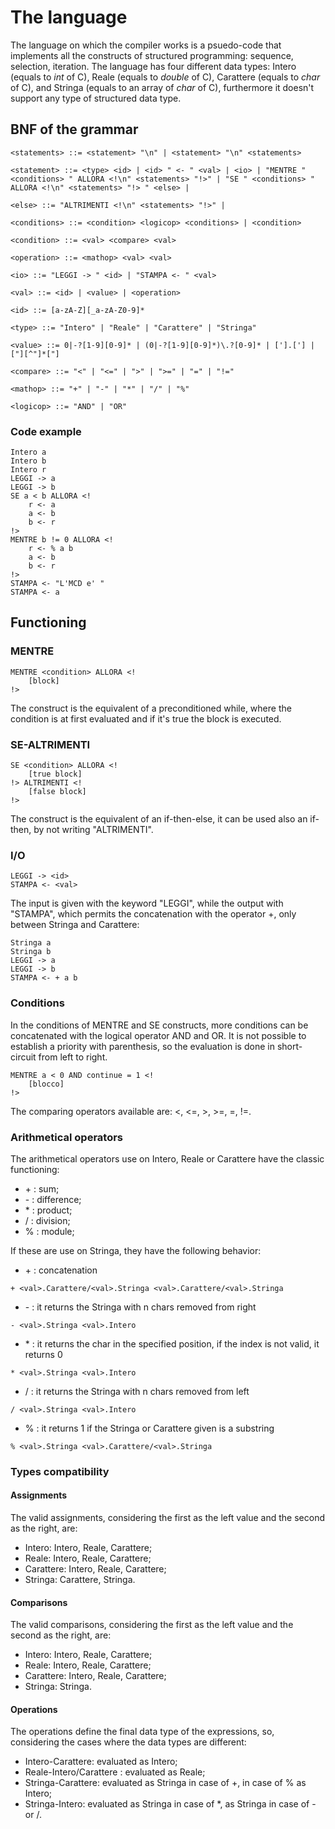 # The language
The language on which the compiler works is a psuedo-code that implements all the constructs of structured programming: sequence, selection, iteration. The language has four different data types: Intero (equals to *int* of C), Reale (equals to *double* of C), Carattere (equals to *char* of C), and Stringa (equals to an array of *char* of C), furthermore it doesn't support any type of structured data type.

## BNF of the grammar
```
<statements> ::= <statement> "\n" | <statement> "\n" <statements>

<statement> ::= <type> <id> | <id> " <- " <val> | <io> | "MENTRE " <conditions> " ALLORA <!\n" <statements> "!>" | "SE " <conditions> " ALLORA <!\n" <statements> "!> " <else> |

<else> ::= "ALTRIMENTI <!\n" <statements> "!>" |

<conditions> ::= <condition> <logicop> <conditions> | <condition>

<condition> ::= <val> <compare> <val>

<operation> ::= <mathop> <val> <val>

<io> ::= "LEGGI -> " <id> | "STAMPA <- " <val>

<val> ::= <id> | <value> | <operation>

<id> ::= [a-zA-Z][_a-zA-Z0-9]*

<type> ::= "Intero" | "Reale" | "Carattere" | "Stringa"

<value> ::= 0|-?[1-9][0-9]* | (0|-?[1-9][0-9]*)\.?[0-9]* | ['].['] | ["][^"]*["] 

<compare> ::= "<" | "<=" | ">" | ">=" | "=" | "!="

<mathop> ::= "+" | "-" | "*" | "/" | "%"

<logicop> ::= "AND" | "OR"
```

### Code example
```
Intero a
Intero b
Intero r
LEGGI -> a
LEGGI -> b
SE a < b ALLORA <!
	r <- a
	a <- b
	b <- r
!>
MENTRE b != 0 ALLORA <!
	r <- % a b
	a <- b
	b <- r
!>
STAMPA <- "L'MCD e' "
STAMPA <- a
```

## Functioning

### MENTRE
```
MENTRE <condition> ALLORA <!
	[block]
!>
```
The construct is the equivalent of a preconditioned while, where the condition is at first evaluated and if it's true the block is executed.

### SE-ALTRIMENTI
```
SE <condition> ALLORA <!
	[true block]
!> ALTRIMENTI <!
	[false block]
!>
```
The construct is the equivalent of an if-then-else, it can be used also an if-then, by not writing "ALTRIMENTI".

### I/O
```
LEGGI -> <id>
STAMPA <- <val>
```
The input is given with the keyword "LEGGI", while the output with "STAMPA", which permits the concatenation with the operator +, only between Stringa and Carattere:
```
Stringa a
Stringa b
LEGGI -> a
LEGGI -> b
STAMPA <- + a b
```

### Conditions
In the conditions of MENTRE and SE constructs, more conditions can be concatenated with the logical operator AND and OR. It is not possible to establish a priority with parenthesis, so the evaluation is done in short-circuit from left to right.
```
MENTRE a < 0 AND continue = 1 <!
	[blocco]
!>
```
The comparing operators available are: <, <=, >, >=, =, !=.

### Arithmetical operators
The arithmetical operators use on Intero, Reale or Carattere have the classic functioning:
- \+ : sum;
- \- : difference;
- \* : product;
- / : division;
- % : module;

If these are use on Stringa, they have the following behavior:
- \+ : concatenation
```
+ <val>.Carattere/<val>.Stringa <val>.Carattere/<val>.Stringa
```
- \- : it returns the Stringa with n chars removed from right
```
- <val>.Stringa <val>.Intero
```
- \* : it returns the char in the specified position, if the index is not valid, it returns 0
```
* <val>.Stringa <val>.Intero
```
- / : it returns the Stringa with n chars removed from left
```
/ <val>.Stringa <val>.Intero
```
- % : it returns 1 if the Stringa or Carattere given is a substring
```
% <val>.Stringa <val>.Carattere/<val>.Stringa
```

### Types compatibility

#### Assignments
The valid assignments, considering the first as the left value and the second as the right, are:
- Intero: Intero, Reale, Carattere;
- Reale: Intero, Reale, Carattere;
- Carattere: Intero, Reale, Carattere;
- Stringa: Carattere, Stringa.

#### Comparisons
The valid comparisons, considering the first as the left value and the second as the right, are:
- Intero: Intero, Reale, Carattere;
- Reale: Intero, Reale, Carattere;
- Carattere: Intero, Reale, Carattere;
- Stringa: Stringa.

#### Operations
The operations define the final data type of the expressions, so, considering the cases where the data types are different:
- Intero-Carattere: evaluated as Intero;
- Reale-Intero/Carattere : evaluated as Reale;
- Stringa-Carattere: evaluated as Stringa in case of +, in case of % as Intero;
- Stringa-Intero: evaluated as Stringa in case of \*, as Stringa in case of - or /. 
